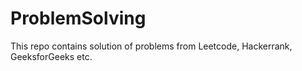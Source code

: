 # ProblemSolving
This repo contains solution of problems from Leetcode, Hackerrank, GeeksforGeeks etc.
